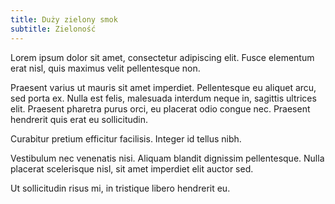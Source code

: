 ```yaml
---
title: Duży zielony smok
subtitle: Zieloność
---
```


Lorem ipsum dolor sit amet, consectetur adipiscing elit. Fusce elementum erat
nisl, quis maximus velit pellentesque non.

Praesent varius ut mauris sit amet imperdiet. Pellentesque eu aliquet arcu, sed
porta ex. Nulla est felis, malesuada interdum neque in, sagittis ultrices elit.
Praesent pharetra purus orci, eu placerat odio congue nec. Praesent hendrerit
quis erat eu sollicitudin.

Curabitur pretium efficitur facilisis. Integer id tellus nibh.

Vestibulum nec venenatis nisi. Aliquam blandit dignissim pellentesque. Nulla
placerat scelerisque nisl, sit amet imperdiet elit auctor sed.

Ut sollicitudin risus mi, in tristique libero hendrerit eu.
